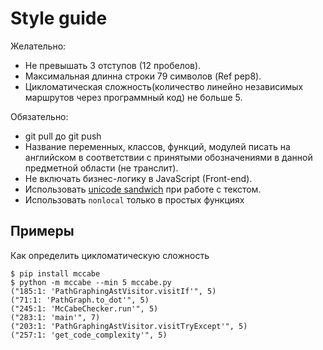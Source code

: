 # Style guide

Желательно:

* Не превышать 3 отступов \(12 пробелов\).
* Максимальная длинна строки 79 символов \(Ref pep8\).
* Цикломатическая сложность\(количество линейно независимых маршрутов через программный код\) не больше 5.

Обязательно:

* git pull до git push
* Название переменных, классов, функций, модулей писать на английском в соответствии с принятыми обозначениями в данной предметной области \(не транслит\).
* Не включать бизнес-логику в JavaScript \(Front-end\).
* Использовать [unicode sandwich](text-processing.md#unicode-sandwich) при работе с текстом.
* Использовать `nonlocal` только в простых функциях

## Примеры

Как определить цикломатическую сложность

```
$ pip install mccabe
$ python -m mccabe --min 5 mccabe.py
("185:1: 'PathGraphingAstVisitor.visitIf'", 5)
("71:1: 'PathGraph.to_dot'", 5)
("245:1: 'McCabeChecker.run'", 5)
("283:1: 'main'", 7)
("203:1: 'PathGraphingAstVisitor.visitTryExcept'", 5)
("257:1: 'get_code_complexity'", 5)
```



